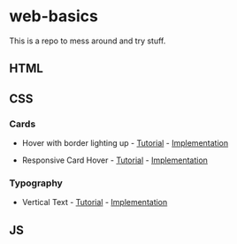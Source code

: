 # web-basics
This is a repo to mess around and try stuff.

## HTML



## CSS

### Cards

- Hover with border lighting up - [Tutorial](https://youtu.be/htGfnF1zN4g) - [Implementation](./Cards/Hyperplexed_Card_Hover/)

- Responsive Card Hover - [Tutorial](https://youtu.be/MnMxRkX7DvU) - [Implementation](./Cards/Responsive_Card/)

### Typography

- Vertical Text - [Tutorial](https://youtu.be/ZHB9a05NUXg) - [Implementation](./Typography/Vertical_Text/)

## JS